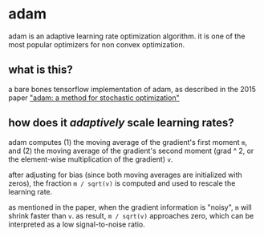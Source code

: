 # adam
adam is an adaptive learning rate optimization algorithm. it is one of the most popular optimizers for non convex optimization.

## what is this?
a bare bones tensorflow implementation of adam, as described in the 2015 paper ["adam: a method for stochastic optimization"](https://arxiv.org/abs/1412.6980)

## how does it *adaptively* scale learning rates?
adam computes (1) the moving average of the gradient's first moment `m`, and (2) the moving average of the gradient's second moment (grad ^ 2, or the element-wise multiplication of the gradient) `v`.

after adjusting for bias (since both moving averages are initialized with zeros), the fraction `m / sqrt(v)` is computed and used to rescale the learning rate.

as mentioned in the paper, when the gradient information is "noisy", `m` will shrink faster than `v`. as result, `m / sqrt(v)` approaches zero, which can be interpreted as a low signal-to-noise ratio.